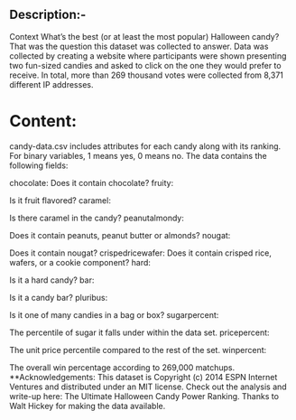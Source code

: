 
## **Description:-**
Context
What’s the best (or at least the most popular) Halloween candy? That was the question this dataset was collected to answer. Data was collected by creating a website where participants were shown presenting two fun-sized candies and asked to click on the one they would prefer to receive. In total, more than 269 thousand votes were collected from 8,371 different IP addresses.

# Content:

candy-data.csv includes attributes for each candy along with its ranking. For binary variables, 1 means yes, 0 means no. The data contains the following fields:

chocolate: Does it contain chocolate?
fruity:

Is it fruit flavored?
caramel:

Is there caramel in the candy?
peanutalmondy:

Does it contain peanuts, peanut butter or almonds?
nougat: 

Does it contain nougat?
crispedricewafer: Does it contain crisped rice, wafers, or a cookie component?
hard:

Is it a hard candy?
bar: 

Is it a candy bar?
pluribus:

Is it one of many candies in a bag or box?
sugarpercent:

The percentile of sugar it falls under within the data set.
pricepercent: 

The unit price percentile compared to the rest of the set.
winpercent: 

The overall win percentage according to 269,000 matchups.
**Acknowledgements:
This dataset is Copyright (c) 2014 ESPN Internet Ventures and distributed under an MIT license. Check out the analysis and write-up here: The Ultimate Halloween Candy Power Ranking. Thanks to Walt Hickey for making the data available.


